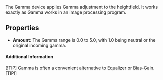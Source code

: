 The Gamma device applies Gamma adjustment to the heightfield. It works exactly as Gamma works in an image processing program.

## Properties

- **Amount**: The Gamma range is 0.0 to 5.0, with 1.0 being neutral or the original incoming gamma.

#### Additional Information

[!TIP]
 Gamma is often a convenient alternative to Equalizer or Bias-Gain.
 [TIP!]
